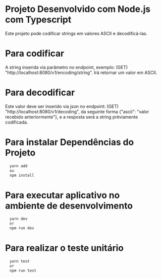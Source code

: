 # Projeto Desenvolvido com Node.js com Typescript

Este projeto pode codificar strings em valores ASCII e decodificá-las.

# Para codificar

A string inserida via parâmetro no endpoint, exemplo: (GET) "http://localhost:8080/v1/encoding/string". Irá retornar um valor em ASCII.

# Para decodificar

Este valor deve ser inserido via json no endpoint: (GET) "http://localhost:8080/v1/decoding", da seguinte forma {"ascii": "valor recebido anteriormente"}, e a resposta será a string préviamente codificada.

# Para instalar Dependências do Projeto

```bash
  yarn add
  ou
  npm install
```

# Para executar aplicativo no ambiente de desenvolvimento

```bash
  yarn dev
  or
  npm run dev
```

# Para realizar o teste unitário

```bash
  yarn test
  or
  npm run test
```
